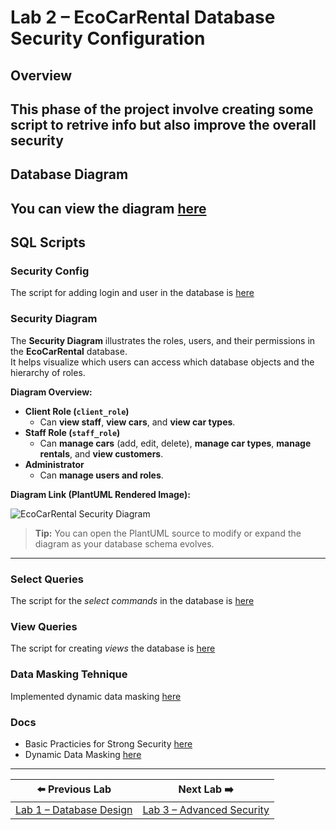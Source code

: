 # Lab 2 – EcoCarRental Database Security Configuration

## Overview
This phase of the project involve creating some script to retrive info but also improve the overall security 
---

## Database Diagram

You can view the diagram [here](/lab1/README.MD)
---



## SQL Scripts

### Security Config

The script for adding login and user in the database is [here](./security.sql) 

### Security Diagram 

The **Security Diagram** illustrates the roles, users, and their permissions in the **EcoCarRental** database.  
It helps visualize which users can access which database objects and the hierarchy of roles.

**Diagram Overview:**
- **Client Role (`client_role`)**  
  - Can **view staff**, **view cars**, and **view car types**.  
- **Staff Role (`staff_role`)**  
  - Can **manage cars** (add, edit, delete), **manage car types**, **manage rentals**, and **view customers**.  
- **Administrator**  
  - Can **manage users and roles**.  

**Diagram Link (PlantUML Rendered Image):**  

![EcoCarRental Security Diagram](https://www.plantuml.com/plantuml/png/TLBDSjCm4BxxANRAeN3e32sbS69QF0aNJWrmNwojgwaiULQhTcA6Kry2XdVW9UWXZuLYAudbf9V4slts-_Rdk_I2BA4nXQ4R0N70khuLK9gf4kriuU-qRP6n0Qp4yKAMXW0VoBk6Hiar76qTSpyAW8-E5N7fZ6DuSJPxVr6UnkZSMLdeZk3qFBq6jk_EgEBdY2nugj0dAgpkQdR1gaGtFvzVpD_jYPHlPczVPo9daRFecuRIQBAI7Wl1cvlqVQKQRRKNnlWgYjqKHxFAbSZNiGmDB9PUg3cA3KM5OoYn2wn14GJHHdV8j940UFbDTm5ZbB1xUeG6Lx-Zn2j03_UQ7YAftqU9RXFZ0VoNPKi7QbfYxooQBNGOBEAkgIE-tue_FVOG9YkHxVaHjlMVoAzllpz0WnPhsenmfJ3KKnLKAkRNwPdI4YccWD0g54gOrIyXhYb7A3AK47al-PgcNUqMbHVz-skhMysQU0mVBdjWhTNwaAi_emi4BwuXzizlBhVHj864YoaDiMjWPqBMorSVsQ-T8R-sx35yfhXMYPYDguO_E3dva7iYZoS3Z8Bfv0VgVP4B3QNzRmyRNNeQJEfP8blfBZvPtp4CgVg0lw1bRK7RoWH5nKw-vqccogCZ9-M9dO7o6Vih5TcjUlZU4Ix9gj2O_m00)

> **Tip:** You can open the PlantUML source to modify or expand the diagram as your database schema evolves.

--- 

### Select Queries

The script for the *select commands* in the database is [here](./select.sql)

### View Queries

The script for creating *views* the database is [here](./create_views.sql)

### Data Masking Tehnique

Implemented dynamic data masking [here](./dataMasking.sql)

### Docs

* Basic Practicies for Strong Security [here](https://www.sqlservercentral.com/articles/a-few-best-practices-for-strong-sql-server-security)
* Dynamic Data Masking [here](https://learn.microsoft.com/en-us/sql/relational-databases/security/dynamic-data-masking?view=sql-server-ver17)

---

| ⬅️ Previous Lab | Next Lab ➡️ |
|-----------------|------------|
| [Lab 1 – Database Design](../lab1/README.MD) | [Lab 3 – Advanced Security](../lab3/README.MD) |

